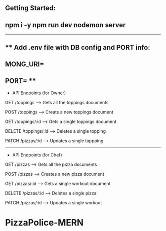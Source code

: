 Getting Started:
---
npm i -y
npm run dev
nodemon server
---
---
**
Add .env file with DB config and PORT info:
-
MONG_URI=
-
PORT=
**
----

- API Endpoints (for Owner)

GET /toppings --> Gets all the toppings documents

POST /toppings --> Creats a new toppings document

GET /toppings/:id --> Gets a single toppings document

DELETE /toppings/:id --> Deletes a single topping

PATCH /pizzas/:id --> Updates a single toppping

---

- API Endpoints (for Chef)

GET /pizzas --> Gets all the pizza documents

POST /pizzas --> Creates a new pizza document

GET /pizzas/:id --> Gets a single workout document

DELETE /pizzas/:id --> Deletes a single pizza

PATCH /pizzas/:id --> Updates a single workout
# PizzaPolice-MERN
